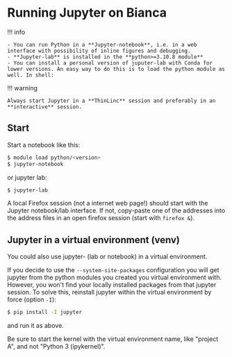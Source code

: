 # Running Jupyter on Bianca

!!! info

    - You can run Python in a **Jupyter-notebook**, i.e. in a web interface with possibility of inline figures and debugging.
    - **Jupyter-lab** is installed in the **python>=3.10.8 module**
    - You can install a personal version of juputer-lab with Conda for lower versions. An easy way to do this is to load the python module as well. In shell:

!!! warning

    Always start Jupyter in a **ThinLinc** session and preferably in an **interactive** session.


## Start

Start a notebook like this:

```bash
$ module load python/<version>
$ jupyter-notebook
```
or jupyter lab:

``` bash
$ jupyter-lab
```

A local Firefox session (not a internet web page!) should start with the Jupyter notebook/lab interface. If not,  copy-paste one of the addresses into the address files in an open firefox session (start with ``firefox &``).

## Jupyter in a virtual environment (venv)

You could also use jupyter- (lab or notebook) in a virtual environment.

If you decide to use the ``--system-site-packages`` configuration you will get jupyter from the python modules you created you virtual environment with.
However, you won't find your locally installed packages from that jupyter session. To solve this, reinstall jupyter within the virtual environment by force (option ``-I``):

```bash
$ pip install -I jupyter
```
and run it as above.

Be sure to start the kernel with the virtual environment name, like "project A", and not "Python 3 (ipykernel)".
      
